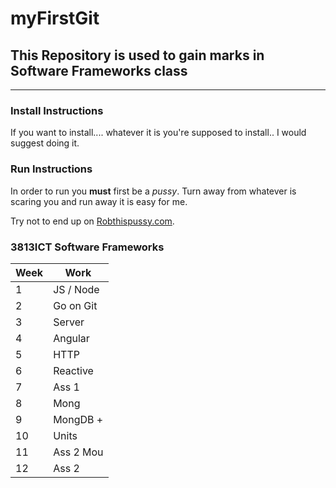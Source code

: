 # myFirstGit

## This Repository is used to gain marks in Software Frameworks class

___

### Install Instructions

If you want to install.... whatever it is you're supposed to install.. I would suggest doing it.

### Run Instructions

In order to run you **must** first be a *pussy*. Turn away from whatever is scaring you and run away it is easy for me.

Try not to end up on [Robthispussy.com](www.youtube.com).

### 3813ICT Software Frameworks

|Week | Work     |
| --- | -------- |
| 1   | JS / Node|
| 2   | Go on Git|
| 3   | Server   |
| 4   | Angular  |
| 5   | HTTP     |
| 6   | Reactive |
| 7   | Ass 1    |
| 8   | Mong     |
| 9   | MongDB + |
| 10  | Units    |
| 11  | Ass 2 Mou|
| 12  | Ass 2    |
